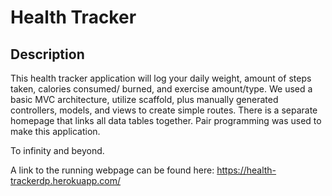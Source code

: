 # Health Tracker

## Description
This health tracker application will log your daily weight, amount of steps taken, calories consumed/ burned, and exercise amount/type. We used a basic MVC architecture, utilize scaffold,
plus manually generated controllers, models, and views to create simple routes. There is a separate homepage that links all data tables together. Pair programming was used to make this
application.

To infinity and beyond.

A link to the running webpage can be found here: https://health-trackerdp.herokuapp.com/
